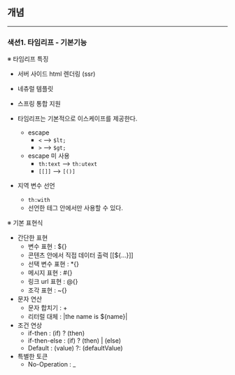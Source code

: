 ## 개념

--------------------------
### 색션1. 타임리프 - 기본기능

※ 타임리프 특징
- 서버 사이드 html 렌더링 (ssr)
- 네츄럴 템플릿
- 스프링 통합 지원

- 타임리프는 기본적으로 이스케이프를 제공한다.
  - escape
    - `<` --> `$lt;`
    - `>` --> `$gt;`
  - escape 미 사용
    - `th:text` --> `th:utext`
    - `[[]]` --> `[()]`

- 지역 변수 선언
  - `th:with`
  - 선언한 테그 안에서만 사용할 수 있다.

※ 기본 표현식
- 간단한 표현
  - 변수 표현 : ${}
  - 콘텐츠 안에서 직접 데이터 출력 [[${...}]]
  - 선택 변수 표현 : *{}
  - 메시지 표현 : #{}
  - 링크 url 표현 : @{}
  - 조각 표현 : ~{}
- 문자 연산
  - 문자 합치기 : +
  - 리터럴 대체 : |the name is ${name}|
- 조건 연상
  - if-then : (if) ? (then)
  - if-then-else : (if) ? (then) | (else)
  - Default : (value) ?: (defaultValue)
- 특별한 토큰
  - No-Operation : _